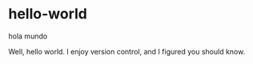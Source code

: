 # hello-world
hola mundo

Well, hello world. I enjoy version control, and I figured you should know.
